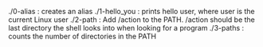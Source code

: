 ./0-alias : creates an alias
./1-hello_you : prints hello user, where user is the current Linux user
./2-path : Add /action to the PATH. /action should be the last directory the shell looks into when looking for a program
./3-paths : counts the number of directories in the PATH
